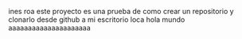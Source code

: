 ines roa
este proyecto es una prueba de como crear un repositorio y clonarlo desde github a mi escritorio loca
hola mundo aaaaaaaaaaaaaaaaaaaaa